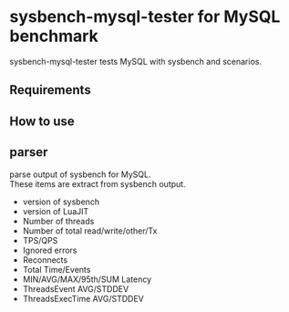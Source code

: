 # sysbench-mysql-tester for MySQL benchmark

sysbench-mysql-tester tests MySQL with sysbench and scenarios.

## Requirements


## How to use



## parser

parse output of sysbench for MySQL.  
These items are extract from sysbench output.

- version of sysbench
- version of LuaJIT
- Number of threads
- Number of total read/write/other/Tx
- TPS/QPS
- Ignored errors
- Reconnects
- Total Time/Events
- MIN/AVG/MAX/95th/SUM Latency
- ThreadsEvent AVG/STDDEV
- ThreadsExecTime AVG/STDDEV




